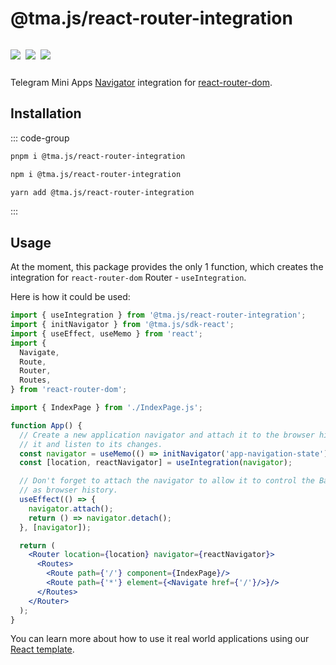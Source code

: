 # @tma.js/react-router-integration

<p style="display: inline-flex; gap: 8px">
  <a href="https://npmjs.com/package/@tma.js/react-router-integration">
    <img src="https://img.shields.io/npm/v/@tma.js/react-router-integration?logo=npm"/>
  </a>
  <img src="https://img.shields.io/bundlephobia/minzip/@tma.js/react-router-integration"/>
  <a href="https://github.com/Telegram-Mini-Apps/tma.js/tree/master/packages/react-router-integration">
    <img src="https://img.shields.io/badge/source-black?logo=github"/>
  </a>
</p>

Telegram Mini Apps [Navigator](tma-js-sdk/navigation.md) integration
for [react-router-dom](https://www.npmjs.com/package/react-router-dom).

## Installation

::: code-group

```bash [pnpm]
pnpm i @tma.js/react-router-integration
```

```bash [npm]
npm i @tma.js/react-router-integration
```

```bash [yarn]
yarn add @tma.js/react-router-integration
```

:::

## Usage

At the moment, this package provides the only 1 function, which creates the integration for
`react-router-dom` Router - `useIntegration`.

Here is how it could be used:

```jsx
import { useIntegration } from '@tma.js/react-router-integration';
import { initNavigator } from '@tma.js/sdk-react';
import { useEffect, useMemo } from 'react';
import {
  Navigate,
  Route,
  Router,
  Routes,
} from 'react-router-dom';

import { IndexPage } from './IndexPage.js';

function App() {
  // Create a new application navigator and attach it to the browser history, so it could modify
  // it and listen to its changes.
  const navigator = useMemo(() => initNavigator('app-navigation-state'), []);
  const [location, reactNavigator] = useIntegration(navigator);

  // Don't forget to attach the navigator to allow it to control the BackButton state as well
  // as browser history.
  useEffect(() => {
    navigator.attach();
    return () => navigator.detach();
  }, [navigator]);

  return (
    <Router location={location} navigator={reactNavigator}>
      <Routes>
        <Route path={'/'} component={IndexPage}/>
        <Route path={'*'} element={<Navigate href={'/'}/>}/>
      </Routes>
    </Router>
  );
}
```

You can learn more about how to use it real world applications using
our [React template](https://github.com/Telegram-Mini-Apps/reactjs-template).

